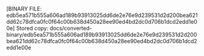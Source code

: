 [BINARY FILE: edb5ea571b555a606ad189b93913025dd6de2e76e9d239531d2d200bea621dd62c78dfca0fc0f64c00b638d450a28ee90ed4bd2dc0d706b1dcd2edd1e00e]
Stored copy: docs/converted-binary/edb5ea571b555a606ad189b93913025dd6de2e76e9d239531d2d200bea621dd62c78dfca0fc0f64c00b638d450a28ee90ed4bd2dc0d706b1dcd2edd1e00e
